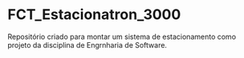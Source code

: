 # FCT_Estacionatron_3000

Repositório criado para montar um sistema de estacionamento como projeto da disciplina de Engrnharia de Software.
